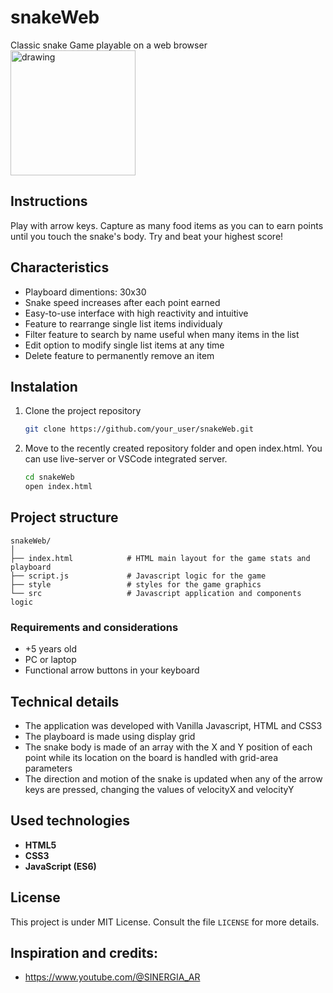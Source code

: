 # snakeWeb
Classic snake Game playable on a web browser
<br>
<img src="https://github.com/user-attachments/assets/8caa5982-f0f3-4d50-be98-099515cdba45" alt="drawing" style="width:200px;"/>

## Instructions
Play with arrow keys. Capture as many food items as you can to earn points until you touch the snake's body. Try and beat your highest score!

## Characteristics

- Playboard dimentions: 30x30
- Snake speed increases after each point earned
- Easy-to-use interface with high reactivity and intuitive
- Feature to rearrange single list items individualy
- Filter feature to search by name useful when many items in the list
- Edit option to modify single list items at any time
- Delete feature to permanently remove an item

## Instalation

1. Clone the project repository
   ```bash
   git clone https://github.com/your_user/snakeWeb.git
   ```
2. Move to the recently created repository folder and open index.html. You can use live-server or VSCode integrated server.
   ```bash
   cd snakeWeb
   open index.html
   ```

## Project structure

```
snakeWeb/
│
├── index.html            # HTML main layout for the game stats and playboard
├── script.js             # Javascript logic for the game
├── style                 # styles for the game graphics
└── src                   # Javascript application and components logic
```

### Requirements and considerations
- +5 years old
- PC or laptop
- Functional arrow buttons in your keyboard

## Technical details

- The application was developed with Vanilla Javascript, HTML and CSS3
- The playboard is made using display grid
- The snake body is made of an array with the X and Y position of each point while its location on the board is handled with grid-area parameters
- The direction and motion of the snake is updated when any of the arrow keys are pressed, changing the values of velocityX and velocityY

## Used technologies

- **HTML5**
- **CSS3**
- **JavaScript (ES6)**

## License

This project is under MIT License. Consult the file `LICENSE` for more details.

## Inspiration and credits:
- https://www.youtube.com/@SINERGIA_AR
